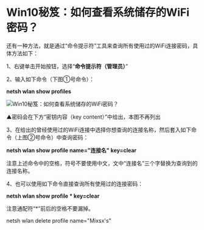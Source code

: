 # Win10秘笈：如何查看系统储存的WiFi密码？

还有一种方法，就是通过“命令提示符”工具来查询所有使用过的WiFi连接密码，具体方法如下：

1、右键单击开始按钮，选择“**命令提示符（管理员）**”

2、输入如下命令（下图①号命令）：

**netsh wlan show profiles**

![Win10秘笈：如何查看系统储存的WiFi密码？](assets/20160421_155714_8.png)

▲密码会在下方“密钥内容（key content）”中给出，本图不再列出

3、在给出的曾经使用过的WiFi连接中选择你想查询的连接名称，然后套入如下命令（上图②号命令）中查询密码：

**netsh wlan show profile name="连接名" key=clear**

注意上述命令中的空格，符号不要使用中文，文中“连接名”三个字替换为查询到的连接名称。

4、也可以使用如下命令直接查询所有使用过的连接密码：

**netsh wlan show profile \* key=clear**

注意通配符“\*”前后的空格不要漏掉。

netsh wlan delete profile name="Mixsx's"